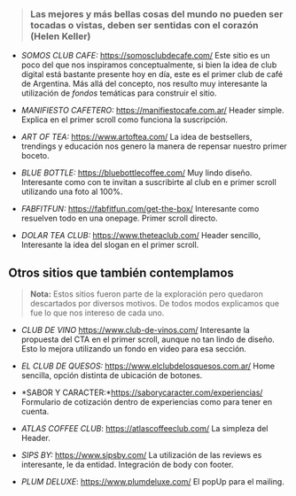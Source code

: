 
> ### Las mejores y más bellas cosas del mundo no pueden ser tocadas o vistas, deben ser sentidas con el corazón (Helen Keller)

- *SOMOS CLUB CAFE:* https://somosclubdecafe.com/
Este sitio es un poco del que nos inspiramos conceptualmente, si bien la idea de club digital está bastante presente hoy en día, este es el primer club de café de Argentina. Más allá del concepto, nos resulto muy interesante la utilización de *fondos* temáticas para construir el sitio.

- *MANIFIESTO CAFETERO:* https://manifiestocafe.com.ar/
Header simple. Explica en el primer scroll como funciona la suscripción.  
 
- *ART OF TEA:* https://www.artoftea.com/
La idea de bestsellers, trendings y educación nos genero la manera de repensar nuestro primer boceto. 
- *BLUE BOTTLE:* https://bluebottlecoffee.com/
Muy lindo diseño. Interesante como con te invitan a suscribirte al club en e primer scroll utilizando una foto al 100%. 
- *FABFITFUN:* https://fabfitfun.com/get-the-box/
Interesante como resuelven todo en una onepage. Primer scroll directo.

- *DOLAR TEA CLUB:* https://www.theteaclub.com/
Header sencillo, Interesante la idea del slogan en el primer scroll. 

## Otros sitios que también contemplamos
> **Nota:** Estos sitios fueron parte de la exploración pero quedaron descartados por diversos motivos. De todos modos explicamos que fue lo que nos intereso de cada uno.
> 
- *CLUB DE VINO* https://www.club-de-vinos.com/
Interesante la propuesta del CTA en el primer scroll, aunque no tan lindo de diseño. Esto lo mejora utilizando un fondo en video para esa sección.

- *EL CLUB DE QUESOS:* https://www.elclubdelosquesos.com.ar/
Home sencilla, opción distinta de ubicación de botones.
- *SABOR Y CARACTER:*https://saborycaracter.com/experiencias/
Formulario de cotización dentro de experiencias como para tener en cuenta. 
- *ATLAS COFFEE CLUB*: https://atlascoffeeclub.com/
La simpleza del Header.
- *SIPS BY:* https://www.sipsby.com/
La utilización de las reviews es interesante, le da entidad. Integración de body con footer. 
- *PLUM DELUXE*: https://www.plumdeluxe.com/
El popUp para el mailing.

